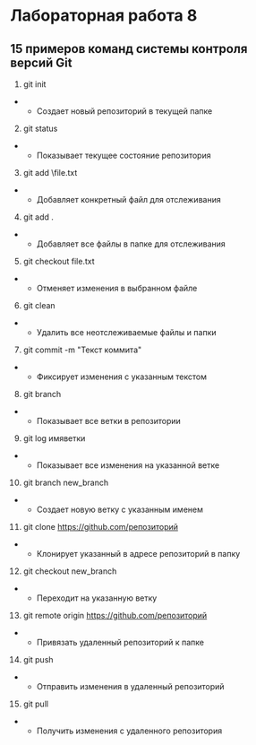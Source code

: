 # Лабораторная работа 8
## 15 примеров команд системы контроля версий Git 
1) git init
-
  - Создает новый репозиторий в текущей папке
2) git status
-
  - Показывает текущее состояние репозитория
3) git add \file.txt
-
  - Добавляет конкретный файл для отслеживания
4) git add .
-
  - Добавляет все файлы в папке для отслеживания
5) git checkout file.txt
-
  - Отменяет изменения в выбранном файле
6) git clean
-
  - Удалить все неотслеживаемые файлы и папки
7) git commit -m "Текст коммита"
-
  - Фиксирует изменения с указанным текстом
8) git branch
-
  - Показывает все ветки в репозитории
9) git log имяветки
-
  - Показывает все изменения на указанной ветке
10) git branch new_branch
-
  - Создает новую ветку с указанным именем
11) git clone https://github.com/репозиторий
-
  - Клонирует указанный в адресе репозиторий в папку
12) git checkout new_branch
-
  - Переходит на указанную ветку
13) git remote origin https://github.com/репозиторий
-
  - Привязать удаленный репозиторий к папке
14) git push
-
  - Отправить изменения в удаленный репозиторий
15) git pull
-
  - Получить изменения с удаленного репозитория
